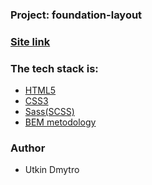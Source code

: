 ### Project: foundation-layout

### [Site link]()

### The tech stack is:
- [HTML5](https://developer.mozilla.org/en-US/docs/Web/HTML)
- [CSS3](https://developer.mozilla.org/en-US/docs/Web/CSS)
- [Sass(SCSS)](https://sass-lang.com/documentation/)
- [BEM metodology](https://en.bem.info/methodology/)

### Author
- Utkin Dmytro